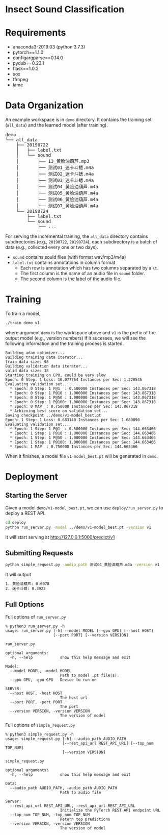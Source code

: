 # Insect Sound Classification 

# Requirements

+ anaconda3-2019.03 (python 3.7.3)
+ pytorch==1.1.0
+ configargparse==0.14.0
+ pydub==0.23.1
+ flask==1.0.2
+ sox
+ ffmpeg
+ lame

# Data Organization
An example workspace is in `demo` directory. It contains the training set (`all_data`)
and the learned model (after training). 

<pre>
demo
└── all_data
    ├── 20190722
    │   ├── label.txt
    │   └── sound
    │       ├── 13_黄脸油葫芦.mp3
    │       ├── 测试01_迷卡斗蟋.m4a
    │       ├── 测试02_迷卡斗蟋.m4a
    │       ├── 测试03_迷卡斗蟋.m4a
    │       ├── 测试04_黄脸油葫芦.m4a
    │       ├── 测试05_黄脸油葫芦.m4a
    │       ├── 测试06_黄脸油葫芦.m4a
    │       └── 测试07_黄脸油葫芦.m4a
    └── 20190724
        ├── label.txt
        └── sound
            ├── ...
</pre>

For serving the incremental training, the `all_data` directory contains subdirectories (e.g., `20190722`, `20190724`),
each subdirectory is a batch of data (e.g., collected every one or two days).
- `sound` contains sould files (with format wav/mp3/m4a)
- `label.txt` contains annotations in column format 
  + Each row is annotation which has two columns separated by a `\t`.
  + The first column is the name of an audio file in `sound` folder.
  + The second column is the label of the audio file.


# Training 
To train a model, 
```bash
./train demo v1
```
where argument `demo` is the workspace above and `v1` is the prefix of the output model (e.g., version numbers)
If it sucesses, we will see the following information and the training process is started.
```
Building adam optimizer...
Building training data iterator...
train data size: 98
Building validation data iterator...
valid data size: 38
Starting training on CPU, could be very slow
Epoch: 0 Step: 1 Loss: 10.077764 Instances per Sec: 1.220545
Evaluating validation set...
  * Epoch: 0 Step: 1 P@1  : 0.500000 Instances per Sec: 143.867318
  * Epoch: 0 Step: 1 P@10 : 1.000000 Instances per Sec: 143.867318
  * Epoch: 0 Step: 1 P@50 : 1.000000 Instances per Sec: 143.867318
  * Epoch: 0 Step: 1 P@100: 1.000000 Instances per Sec: 143.867318
  * Epoch: 0 MAP  : 0.750000 Instances per Sec: 143.867318
  * Achieving best score on validation set...
Saving checkpoint ../demo/v1-model_best.pt
Epoch: 1 Step: 1 Loss: 0.683140 Instances per Sec: 1.680890
Evaluating validation set...
  * Epoch: 1 Step: 1 P@1  : 0.500000 Instances per Sec: 144.663466
  * Epoch: 1 Step: 1 P@10 : 1.000000 Instances per Sec: 144.663466
  * Epoch: 1 Step: 1 P@50 : 1.000000 Instances per Sec: 144.663466
  * Epoch: 1 Step: 1 P@100: 1.000000 Instances per Sec: 144.663466
  * Epoch: 1 MAP  : 0.750000 Instances per Sec: 144.663466
```
When it finishes, a model file `v1-model_best.pt` will be generated in `demo`.

# Deployment

## Starting the Server
Given a model `demo/v1-model_best.pt`, we can use `deploy/run_server.py` to deploy a REST API.
```bash
cd deploy
python run_server.py -model ../demo/v1-model_best.pt -version v1
```

It will start serving at http://127.0.0.1:5000/predict/v1

## Submitting Requests 

```bash
python simple_request.py -audio_path 测试04_黄脸油葫芦.m4a -version v1
```

It will output
```bash
1. 黄脸油葫芦: 0.6078
2. 迷卡斗蟋: 0.3922
```

## Full Options 
Full options of  `run_server.py`  
```
% python3 run_server.py -h
usage: run_server.py [-h] --model MODEL [--gpu GPU] [--host HOST]
                     [--port PORT] [--version VERSION]

run_server.py

optional arguments:
  -h, --help            show this help message and exit

Model:
  --model MODEL, -model MODEL
                        Path to model .pt file(s).
  --gpu GPU, -gpu GPU   Device to run on

SERVER:
  --host HOST, -host HOST
                        The host url
  --port PORT, -port PORT
                        The port
  --version VERSION, -version VERSION
                        The version of model
```

Full options of `simple_request.py`
```
% python3 simple_request.py -h
usage: simple_request.py [-h] --audio_path AUDIO_PATH
                         [--rest_api_url REST_API_URL] [--top_num TOP_NUM]
                         [--version VERSION]

simple_request.py

optional arguments:
  -h, --help            show this help message and exit

Data:
  --audio_path AUDIO_PATH, -audio_path AUDIO_PATH
                        Path to audio file

Server:
  --rest_api_url REST_API_URL, -rest_api_url REST_API_URL
                        Initialize the PyTorch REST API endpoint URL
  --top_num TOP_NUM, -top_num TOP_NUM
                        Return top predictions
  --version VERSION, -version VERSION
                        The version of model
```
